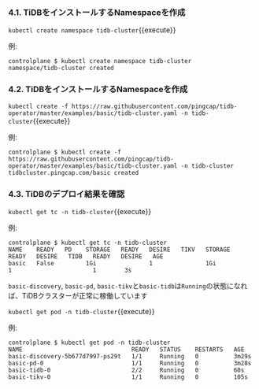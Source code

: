 
### 4.1. TiDBをインストールするNamespaceを作成
`kubectl create namespace tidb-cluster`{{execute}}

例:

```shell
controlplane $ kubectl create namespace tidb-cluster
namespace/tidb-cluster created
```

### 4.2. TiDBをインストールするNamespaceを作成
`kubectl create -f https://raw.githubusercontent.com/pingcap/tidb-operator/master/examples/basic/tidb-cluster.yaml -n tidb-cluster`{{execute}}

例:

```shell
controlplane $ kubectl create -f https://raw.githubusercontent.com/pingcap/tidb-operator/master/examples/basic/tidb-cluster.yaml -n tidb-cluster
tidbcluster.pingcap.com/basic created
```

### 4.3. TiDBのデプロイ結果を確認
`kubectl get tc -n tidb-cluster`{{execute}}

例:

```shell
controlplane $ kubectl get tc -n tidb-cluster
NAME    READY   PD    STORAGE   READY   DESIRE   TIKV   STORAGE   READY   DESIRE   TIDB   READY   DESIRE   AGE
basic   False         1Gi               1               1Gi               1                       1        3s
```

`basic-discovery`, `basic-pd`, `basic-tikv`と`basic-tidb`は`Running`の状態になれば、TiDBクラスターが正常に稼働しています

`kubectl get pod -n tidb-cluster`{{execute}}

例:

```shell
controlplane $ kubectl get pod -n tidb-cluster
NAME                               READY   STATUS    RESTARTS   AGE
basic-discovery-5b677d7997-ps29t   1/1     Running   0          3m29s
basic-pd-0                         1/1     Running   0          3m28s
basic-tidb-0                       2/2     Running   0          60s
basic-tikv-0                       1/1     Running   0          105s
```
